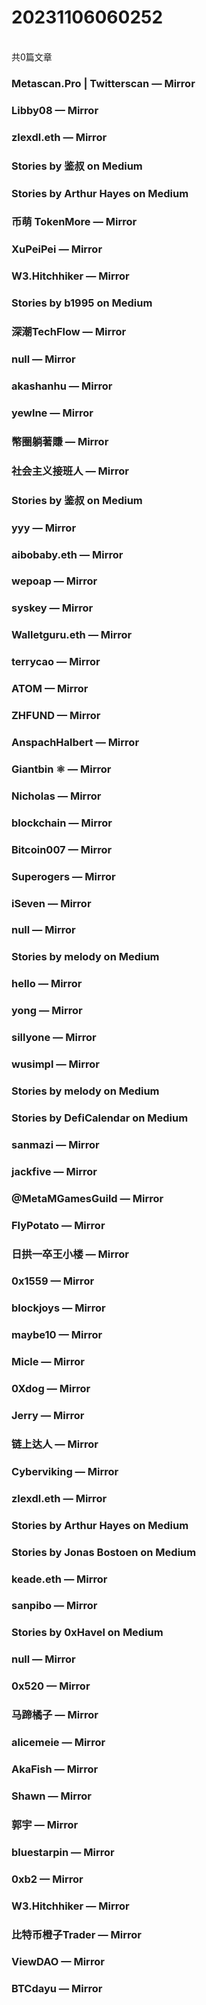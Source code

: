 <h1>20231106060252</h1><br/>共0篇文章


###  Metascan.Pro | Twitterscan — Mirror







###  Libby08 — Mirror







###  zlexdl.eth — Mirror







###  Stories by 鉴叔 on Medium









###  Stories by Arthur Hayes on Medium















###  币萌 TokenMore — Mirror









###  XuPeiPei — Mirror







###  W3.Hitchhiker — Mirror











###  Stories by b1995 on Medium







###  深潮TechFlow — Mirror







###  null — Mirror









###  akashanhu — Mirror











###  yewlne — Mirror







###  幣圈躺著賺 — Mirror









###  社会主义接班人 — Mirror













###  Stories by 鉴叔 on Medium









###  yyy — Mirror







###  aibobaby.eth — Mirror







###  wepoap — Mirror







###  syskey — Mirror











###  Walletguru.eth — Mirror









###  terrycao — Mirror







###  ATOM — Mirror









###  ZHFUND — Mirror















###  AnspachHalbert — Mirror











###  Giantbin ⚛ — Mirror









###  Nicholas — Mirror







###  blockchain — Mirror









###  Bitcoin007 — Mirror



















###  Superogers — Mirror







###  iSeven — Mirror











###  null — Mirror











###  Stories by melody on Medium













###  hello — Mirror







###  yong — Mirror







###  sillyone — Mirror







###  wusimpl — Mirror









###  Stories by melody on Medium







###  Stories by DefiCalendar on Medium







###  sanmazi — Mirror























###  jackfive — Mirror









###  @MetaMGamesGuild — Mirror











###  FlyPotato — Mirror











###  日拱一卒王小楼 — Mirror









###  0x1559 — Mirror













###  blockjoys — Mirror











###  maybe10 — Mirror









###  Micle — Mirror











###  0Xdog — Mirror











###  Jerry — Mirror









###  链上达人 — Mirror







###  Cyberviking — Mirror













###  zlexdl.eth — Mirror







###  Stories by Arthur Hayes on Medium









###  Stories by Jonas Bostoen on Medium







###  keade.eth — Mirror







###  sanpibo — Mirror







###  Stories by 0xHavel on Medium













###  null — Mirror









###  0x520 — Mirror













###  马蹄橘子 — Mirror











###  alicemeie — Mirror







###  AkaFish — Mirror













###  Shawn — Mirror









###  郭宇 — Mirror









###  bluestarpin — Mirror









###  0xb2 — Mirror









###  W3.Hitchhiker — Mirror









###  比特币橙子Trader — Mirror











###  ViewDAO — Mirror







###  BTCdayu — Mirror





